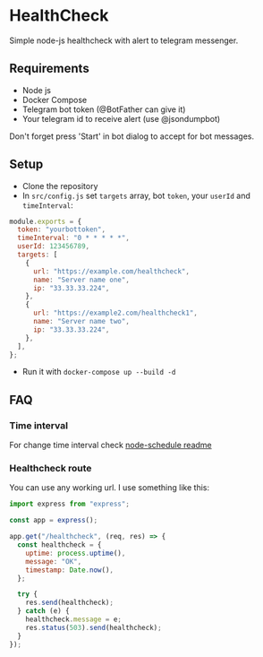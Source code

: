 # HealthCheck
Simple node-js healthcheck with alert to telegram messenger.
## Requirements
* Node js
* Docker Compose
* Telegram bot token (@BotFather can give it)  
* Your telegram id to receive alert (use @jsondumpbot)

Don't forget press 'Start' in bot dialog to accept for bot messages.

## Setup
* Clone the repository
* In `src/config.js` set `targets` array, bot `token`, your `userId` and `timeInterval`:
```javascript
module.exports = {
  token: "yourbottoken",
  timeInterval: "0 * * * * *",
  userId: 123456789,
  targets: [
    {
      url: "https://example.com/healthcheck",
      name: "Server name one",
      ip: "33.33.33.224",
    },
    {
      url: "https://example2.com/healthcheck1",
      name: "Server name two",
      ip: "33.33.33.224",
    },
  ],
};
```
* Run it with `docker-compose up --build -d`

## FAQ
### Time interval
For change time interval check [node-schedule readme](https://github.com/node-schedule/node-schedule#cron-style-scheduling)

### Healthcheck route
You can use any working url. I use something like this:
```javascript
import express from "express";

const app = express();

app.get("/healthcheck", (req, res) => {
  const healthcheck = {
    uptime: process.uptime(),
    message: "OK",
    timestamp: Date.now(),
  };

  try {
    res.send(healthcheck);
  } catch (e) {
    healthcheck.message = e;
    res.status(503).send(healthcheck);
  }
});
```  
